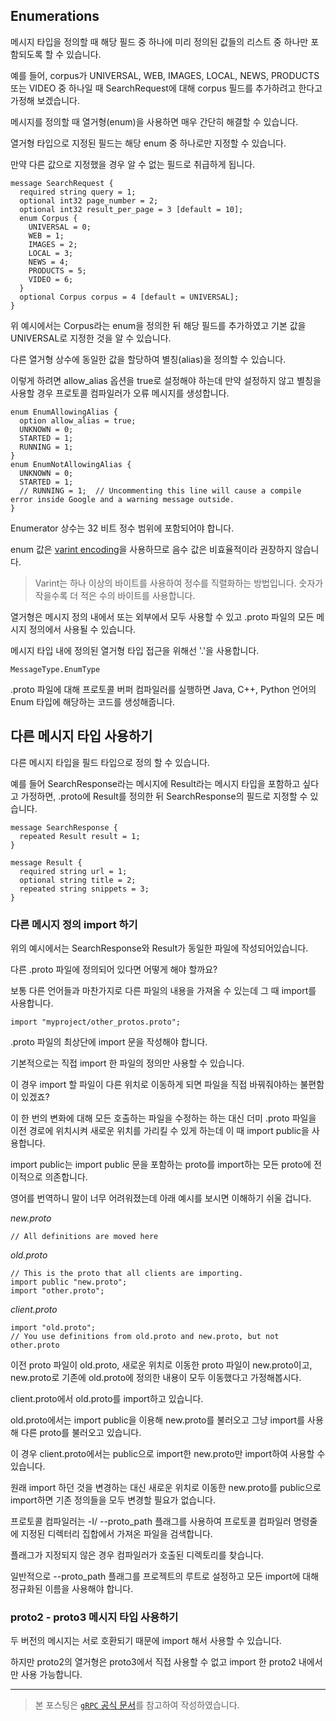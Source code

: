 ## Enumerations

메시지 타입을 정의할 때 해당 필드 중 하나에 미리 정의된 값들의 리스트 중 하나만 포함되도록 할 수 있습니다.

예를 들어, corpus가 UNIVERSAL, WEB, IMAGES, LOCAL, NEWS, PRODUCTS 또는 VIDEO 중 하나일 때 SearchRequest에 대해 corpus 필드를 추가하려고 한다고 가정해 보겠습니다.

메시지를 정의할 때 열거형(enum)을 사용하면 매우 간단히 해결할 수 있습니다.

열거형 타입으로 지정된 필드는 해당 enum 중 하나로만 지정할 수 있습니다.

만약 다른 값으로 지정했을 경우 알 수 없는 필드로 취급하게 됩니다.

```
message SearchRequest {
  required string query = 1;
  optional int32 page_number = 2;
  optional int32 result_per_page = 3 [default = 10];
  enum Corpus {
    UNIVERSAL = 0;
    WEB = 1;
    IMAGES = 2;
    LOCAL = 3;
    NEWS = 4;
    PRODUCTS = 5;
    VIDEO = 6;
  }
  optional Corpus corpus = 4 [default = UNIVERSAL];
}
```

위 예시에서는 Corpus라는 enum을 정의한 뒤 해당 필드를 추가하였고 기본 값을 UNIVERSAL로 지정한 것을 알 수 있습니다.

다른 열거형 상수에 동일한 값을 할당하여 별칭(alias)을 정의할 수 있습니다.

이렇게 하려면 allow_alias 옵션을 true로 설정해야 하는데 만약 설정하지 않고 별칭을 사용할 경우 프로토콜 컴파일러가 오류 메시지를 생성합니다.

```
enum EnumAllowingAlias {
  option allow_alias = true;
  UNKNOWN = 0;
  STARTED = 1;
  RUNNING = 1;
}
enum EnumNotAllowingAlias {
  UNKNOWN = 0;
  STARTED = 1;
  // RUNNING = 1;  // Uncommenting this line will cause a compile error inside Google and a warning message outside.
}
```

Enumerator 상수는 32 비트 정수 범위에 포함되어야 합니다.

enum 값은 [varint encoding](https://developers.google.com/protocol-buffers/docs/encoding)을 사용하므로 음수 값은 비효율적이라 권장하지 않습니다.

> Varint는 하나 이상의 바이트를 사용하여 정수를 직렬화하는 방법입니다. 숫자가 작을수록 더 적은 수의 바이트를 사용합니다.

열거형은 메시지 정의 내에서 또는 외부에서 모두 사용할 수 있고 .proto 파일의 모든 메시지 정의에서 사용될 수 있습니다.

메시지 타입 내에 정의된 열거형 타입 접근을 위해선 '.'을 사용합니다.

```
MessageType.EnumType
```

.proto 파일에 대해 프로토콜 버퍼 컴파일러를 실행하면 Java, C++, Python 언어의 Enum 타입에 해당하는 코드를 생성해줍니다.

## 다른 메시지 타입 사용하기

다른 메시지 타입을 필드 타입으로 정의 할 수 있습니다.

예를 들어 SearchResponse라는 메시지에 Result라는 메시지 타입을 포함하고 싶다고 가정하면, .proto에 Result를 정의한 뒤 SearchResponse의 필드로 지정할 수 있습니다.

```
message SearchResponse {
  repeated Result result = 1;
}

message Result {
  required string url = 1;
  optional string title = 2;
  repeated string snippets = 3;
}
```

### 다른 메시지 정의 import 하기

위의 예시에서는 SearchResponse와 Result가 동일한 파일에 작성되어있습니다.

다른 .proto 파일에 정의되어 있다면 어떻게 해야 할까요?

보통 다른 언어들과 마찬가지로 다른 파일의 내용을 가져올 수 있는데 그 때 import를 사용합니다.

```
import "myproject/other_protos.proto";
```

.proto 파일의 최상단에 import 문을 작성해야 합니다.

기본적으로는 직접 import 한 파일의 정의만 사용할 수 있습니다.

이 경우 import 할 파일이 다른 위치로 이동하게 되면 파일을 직접 바꿔줘야하는 불편함이 있겠죠?

이 한 번의 변화에 대해 모든 호출하는 파일을 수정하는 하는 대신 더미 .proto 파일을 이전 경로에 위치시켜 새로운 위치를 가리킬 수 있게 하는데 이 때 import public을 사용합니다.

import public는 import public 문을 포함하는 proto를 import하는 모든 proto에 전이적으로 의존합니다.

영어를 번역하니 말이 너무 어려워졌는데 아래 예시를 보시면 이해하기 쉬울 겁니다.

*new.proto*
```
// All definitions are moved here
```

*old.proto*
```
// This is the proto that all clients are importing.
import public "new.proto";
import "other.proto";
```

*client.proto*
```
import "old.proto";
// You use definitions from old.proto and new.proto, but not other.proto
```

이전 proto 파일이 old.proto, 새로운 위치로 이동한 proto 파일이 new.proto이고, new.proto로 기존에 old.proto에 정의한 내용이 모두 이동했다고 가정해봅시다.

client.proto에서 old.proto를 import하고 있습니다.

old.proto에서는 import public을 이용해 new.proto를 불러오고 그냥 import를 사용해 다른 proto를 불러오고 있습니다.

이 경우 client.proto에서는 public으로 import한 new.proto만 import하여 사용할 수 있습니다.

원래 import 하던 것을 변경하는 대신 새로운 위치로 이동한 new.proto를 public으로 import하면 기존 정의들을 모두 변경할 필요가 없습니다.

프로토콜 컴파일러는 -I/ --proto_path 플래그를 사용하여 프로토콜 컴파일러 명령줄에 지정된 디렉터리 집합에서 가져온 파일을 검색합니다.

플래그가 지정되지 않은 경우 컴파일러가 호출된 디렉토리를 찾습니다.

일반적으로 --proto_path 플래그를 프로젝트의 루트로 설정하고 모든 import에 대해 정규화된 이름을 사용해야 합니다.

### proto2 - proto3 메시지 타입 사용하기

두 버전의 메시지는 서로 호환되기 때문에 import 해서 사용할 수 있습니다.

하지만 proto2의 열거형은 proto3에서 직접 사용할 수 없고 import 한 proto2 내에서만 사용 가능합니다.

---

> 본 포스팅은 [`gRPC` 공식 문서](https://grpc.io/docs/what-is-grpc/introduction/)를 참고하여 작성하였습니다.

